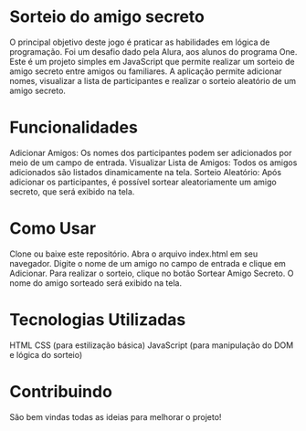 # Sorteio do amigo secreto
O principal objetivo deste jogo é praticar as habilidades em lógica de programação. Foi um desafio dado pela Alura, aos alunos do programa One.
Este é um projeto simples em JavaScript que permite realizar um sorteio de amigo secreto entre amigos ou familiares. A aplicação permite adicionar nomes, visualizar a lista de participantes e realizar o sorteio aleatório de um amigo secreto.
# Funcionalidades
Adicionar Amigos: Os nomes dos participantes podem ser adicionados por meio de um campo de entrada.
Visualizar Lista de Amigos: Todos os amigos adicionados são listados dinamicamente na tela.
Sorteio Aleatório: Após adicionar os participantes, é possível sortear aleatoriamente um amigo secreto, que será exibido na tela.
# Como Usar
Clone ou baixe este repositório.
Abra o arquivo index.html em seu navegador.
Digite o nome de um amigo no campo de entrada e clique em Adicionar.
Para realizar o sorteio, clique no botão Sortear Amigo Secreto.
O nome do amigo sorteado será exibido na tela.
# Tecnologias Utilizadas
HTML
CSS (para estilização básica)
JavaScript (para manipulação do DOM e lógica do sorteio)
# Contribuindo
São bem vindas todas as ideias para melhorar o projeto!
